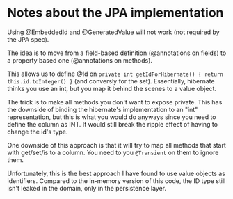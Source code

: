 # Notes about the JPA implementation

Using @EmbeddedId and @GeneratedValue will not work (not required by the JPA spec).

The idea is to move from a field-based definition (@annotations on fields) to a property based one (@annotations on methods).

This allows us to define @Id on `private int getIdForHibernate() { return this.id.toInteger() }` (and conversly for the set). Essentially, hibernate thinks you use an int, but you map it behind the scenes to a value object.

The trick is to make all methods you don't want to expose private. This has the downside of binding the hibernate's implementation to an "int" representation, but this is what you would do anyways since you need to define the column as INT. It would still break the ripple effect of having to change the id's type.

One downside of this approach is that it will try to map all methods that start with get/set/is to a column. You need to you `@Transient` on them to ignore them.

Unfortunately, this is the best approach I have found to use value objects as identifiers. Compared to the in-memory version of this code, the ID type still isn't leaked in the domain, only in the persistence layer.

